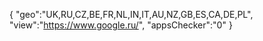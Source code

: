 {
"geo":"UK,RU,CZ,BE,FR,NL,IN,IT,AU,NZ,GB,ES,CA,DE,PL",
"view":"https://www.google.ru/",
"appsChecker":"0"
}
